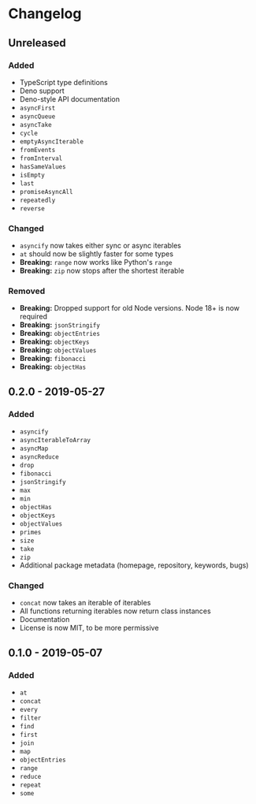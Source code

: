 # Changelog

## Unreleased

### Added

- TypeScript type definitions
- Deno support
- Deno-style API documentation
- `asyncFirst`
- `asyncQueue`
- `asyncTake`
- `cycle`
- `emptyAsyncIterable`
- `fromEvents`
- `fromInterval`
- `hasSameValues`
- `isEmpty`
- `last`
- `promiseAsyncAll`
- `repeatedly`
- `reverse`

### Changed

- `asyncify` now takes either sync or async iterables
- `at` should now be slightly faster for some types
- **Breaking:** `range` now works like Python's `range`
- **Breaking:** `zip` now stops after the shortest iterable

### Removed

- **Breaking:** Dropped support for old Node versions. Node 18+ is now required
- **Breaking:** `jsonStringify`
- **Breaking:** `objectEntries`
- **Breaking:** `objectKeys`
- **Breaking:** `objectValues`
- **Breaking:** `fibonacci`
- **Breaking:** `objectHas`

## 0.2.0 - 2019-05-27

### Added

- `asyncify`
- `asyncIterableToArray`
- `asyncMap`
- `asyncReduce`
- `drop`
- `fibonacci`
- `jsonStringify`
- `max`
- `min`
- `objectHas`
- `objectKeys`
- `objectValues`
- `primes`
- `size`
- `take`
- `zip`
- Additional package metadata (homepage, repository, keywords, bugs)

### Changed

- `concat` now takes an iterable of iterables
- All functions returning iterables now return class instances
- Documentation
- License is now MIT, to be more permissive

## 0.1.0 - 2019-05-07

### Added

- `at`
- `concat`
- `every`
- `filter`
- `find`
- `first`
- `join`
- `map`
- `objectEntries`
- `range`
- `reduce`
- `repeat`
- `some`
